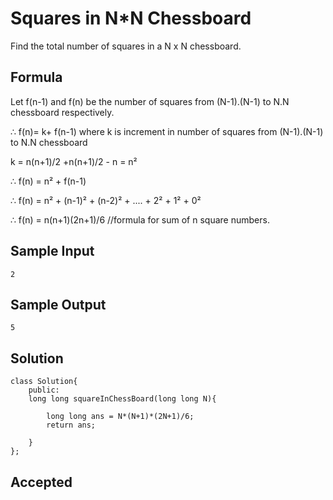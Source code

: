 
# Squares in N*N Chessboard

Find the total number of squares in a N x N chessboard.

## Formula
Let f(n-1) and f(n) be the number of squares from (N-1).(N-1) to N.N chessboard respectively.

∴ f(n)= k+ f(n-1)
where k is increment in number of squares from (N-1).(N-1) to N.N chessboard

 k = n(n+1)/2 +n(n+1)/2 - n = n²

∴ f(n) = n² + f(n-1)

∴ f(n) = n² + (n-1)² + (n-2)² + .... + 2² + 1² + 0² 

∴ f(n) = n(n+1)(2n+1)/6     //formula for sum of n square numbers.

## Sample Input
    2


## Sample Output
    5

## Solution
    class Solution{
        public:
        long long squareInChessBoard(long long N){

            long long ans = N*(N+1)*(2N+1)/6;
            return ans;

        }
    };



 

 


## Accepted

